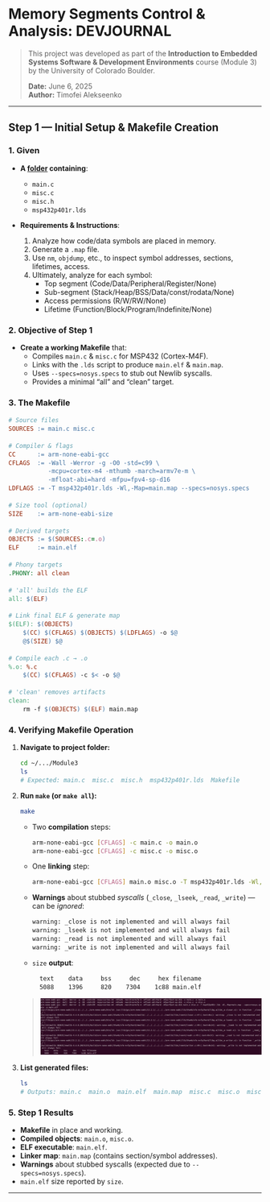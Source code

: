 # Memory Segments Control & Analysis: DEVJOURNAL

> This project was developed as part of the **Introduction to Embedded Systems Software & Development Environments** course (Module 3) by the University of Colorado Boulder.
> 
> **Date:** June 6, 2025  
> **Author:** Timofei Alekseenko  

---

## Step 1 — Initial Setup & Makefile Creation

### 1. Given

- **A [folder](https://github.com/afosdick/ese-coursera-course1/tree/master/assessments/m3) containing**:
  - `main.c`
  - `misc.c`
  - `misc.h`
  - `msp432p401r.lds`

- **Requirements & Instructions**:
  1. Analyze how code/data symbols are placed in memory.
  2. Generate a `.map` file.
  3. Use `nm`, `objdump`, etc., to inspect symbol addresses, sections, lifetimes, access.
  4. Ultimately, analyze for each symbol:
     - Top segment (Code/Data/Peripheral/Register/None)
     - Sub-segment (Stack/Heap/BSS/Data/const/rodata/None)
     - Access permissions (R/W/RW/None)
     - Lifetime (Function/Block/Program/Indefinite/None)

### 2. Objective of Step 1

- **Create a working Makefile** that:
  - Compiles `main.c` & `misc.c` for MSP432 (Cortex-M4F).
  - Links with the `.lds` script to produce `main.elf` & `main.map`.
  - Uses `--specs=nosys.specs` to stub out Newlib syscalls.
  - Provides a minimal “all” and “clean” target.

### 3. The Makefile

```makefile
# Source files
SOURCES := main.c misc.c

# Compiler & flags
CC      := arm-none-eabi-gcc
CFLAGS  := -Wall -Werror -g -O0 -std=c99 \
           -mcpu=cortex-m4 -mthumb -march=armv7e-m \
           -mfloat-abi=hard -mfpu=fpv4-sp-d16
LDFLAGS := -T msp432p401r.lds -Wl,-Map=main.map --specs=nosys.specs

# Size tool (optional)
SIZE    := arm-none-eabi-size

# Derived targets
OBJECTS := $(SOURCES:.c=.o)
ELF     := main.elf

# Phony targets
.PHONY: all clean

# 'all' builds the ELF
all: $(ELF)

# Link final ELF & generate map
$(ELF): $(OBJECTS)
	$(CC) $(CFLAGS) $(OBJECTS) $(LDFLAGS) -o $@
	@$(SIZE) $@

# Compile each .c → .o
%.o: %.c
	$(CC) $(CFLAGS) -c $< -o $@

# 'clean' removes artifacts
clean:
	rm -f $(OBJECTS) $(ELF) main.map
```

### 4. Verifying Makefile Operation

1. **Navigate to project folder:**

   ```bash
   cd ~/.../Module3
   ls
   # Expected: main.c  misc.c  misc.h  msp432p401r.lds  Makefile
   ```

2. **Run `make` (or `make all`):**

   ```bash
   make
   ```

   * Two **compilation** steps:

     ```bash
     arm-none-eabi-gcc [CFLAGS] -c main.c -o main.o
     arm-none-eabi-gcc [CFLAGS] -c misc.c -o misc.o
     ```
   * One **linking** step:

     ```bash
     arm-none-eabi-gcc [CFLAGS] main.o misc.o -T msp432p401r.lds -Wl,-Map=main.map --specs=nosys.specs -o main.elf
     ```
   * **Warnings** about stubbed *syscalls* (`_close`, `_lseek`, `_read`, `_write`) — can be *ignored*:

     ```bash
     warning: _close is not implemented and will always fail
     warning: _lseek is not implemented and will always fail
     warning: _read is not implemented and will always fail
     warning: _write is not implemented and will always fail
     ```
   * `size` **output**:

     ```bash
       text	   data	    bss	    dec	    hex	filename
       5088	   1396	    820	   7304	   1c88	main.elf
     ```

   > ![Freehand Drawing.svg](assets/makescreen.png)

3. **List generated files:**

   ```bash
   ls
   # Outputs: main.c  main.o  main.elf  main.map  misc.c  misc.o  misc.h  msp432p401r.lds  Makefile
   ```

### 5. Step 1 Results

* **Makefile** in place and working.
* **Compiled objects**: `main.o`, `misc.o`.
* **ELF executable**: `main.elf`.
* **Linker map**: `main.map` (contains section/symbol addresses).
* **Warnings** about stubbed syscalls (expected due to `--specs=nosys.specs`).
* `main.elf` size reported by `size`.

---


